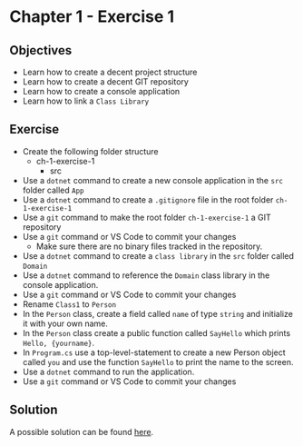 # Chapter 1 - Exercise 1
##  Objectives
- Learn how to create a decent project structure
- Learn how to create a decent GIT repository
- Learn how to create a console application
- Learn how to link a `Class Library`

## Exercise
- Create the following folder structure
  - ch-1-exercise-1
    - src
- Use a `dotnet` command to create a new console application in the `src` folder called `App`
- Use a `dotnet` command to create a `.gitignore` file in the root folder `ch-1-exercise-1`
- Use a `git` command to make the root folder `ch-1-exercise-1` a GIT repository
- Use a `git` command or VS Code to commit your changes
  - Make sure there are no binary files tracked in the repository.
- Use a `dotnet` command to create a `class library` in the `src` folder called `Domain`
- Use a `dotnet` command to reference the `Domain` class library in the console application.
- Use a `git` command or VS Code to commit your changes
- Rename `Class1` to `Person`
- In the `Person` class, create a field called `name` of type `string` and initialize it with your own name.
- In the `Person` class create a public function called `SayHello` which prints `Hello, {yourname}`.
- In `Program.cs` use a top-level-statement to create a new Person object called `you` and use the function `SayHello` to print the name to the screen.
- Use a `dotnet` command to run the application.
- Use a `git` command or VS Code to commit your changes

## Solution
A possible solution can be found [here](https://github.com/HOGENT-Web/csharp-ch-1-exercise-1/tree/solution#solution).
